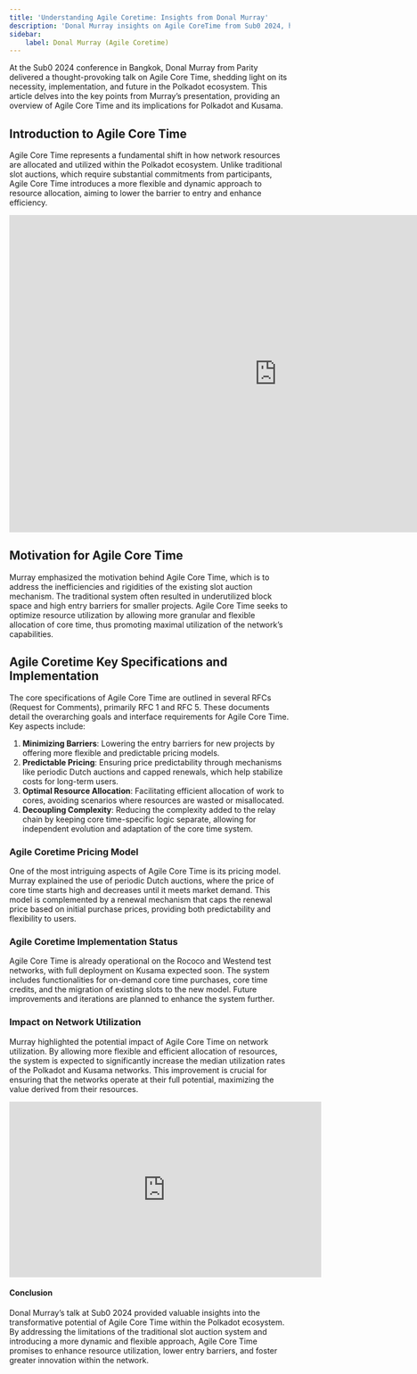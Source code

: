 ```yaml
---
title: 'Understanding Agile Coretime: Insights from Donal Murray'
description: 'Donal Murray insights on Agile CoreTime from Sub0 2024, highlighting its impact on resource allocation within the Polkadot ecosystem.'
sidebar:
    label: Donal Murray (Agile Coretime)
---
```


At the Sub0 2024 conference in Bangkok, Donal Murray from Parity delivered a thought-provoking talk on Agile Core Time, shedding light on its necessity, implementation, and future in the Polkadot ecosystem. This article delves into the key points from Murray’s presentation, providing an overview of Agile Core Time and its implications for Polkadot and Kusama.

Introduction to Agile Core Time
-------------------------------

Agile Core Time represents a fundamental shift in how network resources are allocated and utilized within the Polkadot ecosystem. Unlike traditional slot auctions, which require substantial commitments from participants, Agile Core Time introduces a more flexible and dynamic approach to resource allocation, aiming to lower the barrier to entry and enhance efficiency.

<iframe allowfullscreen="true" frameborder="0" height="569" mozallowfullscreen="true" src="https://docs.google.com/presentation/d/e/2PACX-1vT3UnFvG7sY5olbYQo_G_SsSXiOViTOjl4PgRHmEGvEGs_9o62XE_oSgx2PPvYIaBHKswEDj8NfFU20/embed?start=false&loop=true&delayms=60000" webkitallowfullscreen="true" width="960"></iframe>

Motivation for Agile Core Time
------------------------------

Murray emphasized the motivation behind Agile Core Time, which is to address the inefficiencies and rigidities of the existing slot auction mechanism. The traditional system often resulted in underutilized block space and high entry barriers for smaller projects. Agile Core Time seeks to optimize resource utilization by allowing more granular and flexible allocation of core time, thus promoting maximal utilization of the network’s capabilities.

Agile Coretime Key Specifications and Implementation
----------------------------------------------------

The core specifications of Agile Core Time are outlined in several RFCs (Request for Comments), primarily RFC 1 and RFC 5. These documents detail the overarching goals and interface requirements for Agile Core Time. Key aspects include:

1. **Minimizing Barriers**: Lowering the entry barriers for new projects by offering more flexible and predictable pricing models.
2. **Predictable Pricing**: Ensuring price predictability through mechanisms like periodic Dutch auctions and capped renewals, which help stabilize costs for long-term users.
3. **Optimal Resource Allocation**: Facilitating efficient allocation of work to cores, avoiding scenarios where resources are wasted or misallocated.
4. **Decoupling Complexity**: Reducing the complexity added to the relay chain by keeping core time-specific logic separate, allowing for independent evolution and adaptation of the core time system.

### Agile Coretime Pricing Model

One of the most intriguing aspects of Agile Core Time is its pricing model. Murray explained the use of periodic Dutch auctions, where the price of core time starts high and decreases until it meets market demand. This model is complemented by a renewal mechanism that caps the renewal price based on initial purchase prices, providing both predictability and flexibility to users.

### Agile Coretime Implementation Status

Agile Core Time is already operational on the Rococo and Westend test networks, with full deployment on Kusama expected soon. The system includes functionalities for on-demand core time purchases, core time credits, and the migration of existing slots to the new model. Future improvements and iterations are planned to enhance the system further.

### Impact on Network Utilization

Murray highlighted the potential impact of Agile Core Time on network utilization. By allowing more flexible and efficient allocation of resources, the system is expected to significantly increase the median utilization rates of the Polkadot and Kusama networks. This improvement is crucial for ensuring that the networks operate at their full potential, maximizing the value derived from their resources.  
<iframe allow="accelerometer; autoplay; clipboard-write; encrypted-media; gyroscope; picture-in-picture; web-share" allowfullscreen="" frameborder="0" height="315" referrerpolicy="strict-origin-when-cross-origin" src="https://www.youtube.com/embed/ci-h9zC-57Y?si=FR6vTKPfEMuZ_TzJ" title="YouTube video player" width="560"></iframe>

#### Conclusion

Donal Murray’s talk at Sub0 2024 provided valuable insights into the transformative potential of Agile Core Time within the Polkadot ecosystem. By addressing the limitations of the traditional slot auction system and introducing a more dynamic and flexible approach, Agile Core Time promises to enhance resource utilization, lower entry barriers, and foster greater innovation within the network.